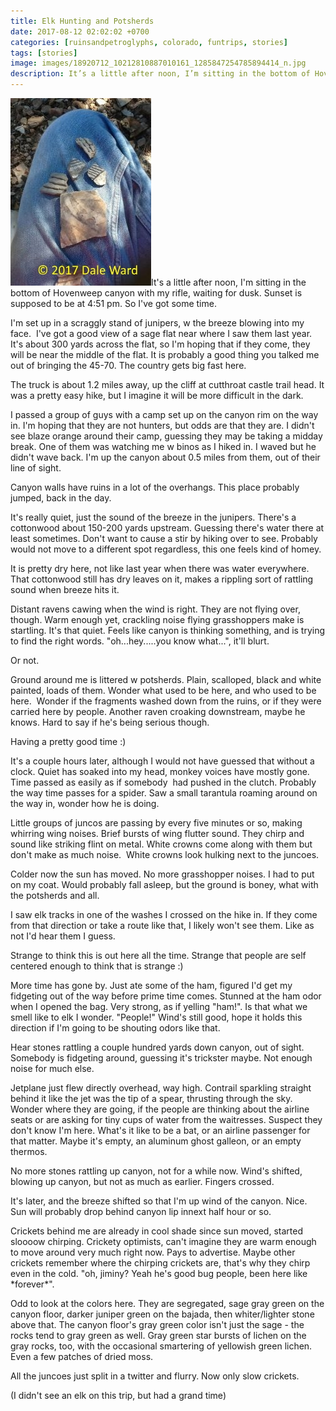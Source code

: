 ```yaml
---
title: Elk Hunting and Potsherds
date: 2017-08-12 02:02:02 +0700
categories: [ruinsandpetroglyphs, colorado, funtrips, stories]
tags: [stories]
image: images/18920712_10212810887010161_1285847254785894414_n.jpg
description: It’s a little after noon, I’m sitting in the bottom of Hovenweep canyon with my rifle, waiting for dusk. Sunset is supposed to be at 4:51 pm. So I’ve got some time.
---
```


![](images/18920712_10212810887010161_1285847254785894414_n-225x300.jpg)It's a little after noon, I'm sitting in the bottom of Hovenweep canyon with my rifle, waiting for dusk. Sunset is supposed to be at 4:51 pm. So I've got some time.<!--more-->

I'm set up in a scraggly stand of junipers, w the breeze blowing into my face.  I've got a good view of a sage flat near where I saw them last year. It's about 300 yards across the flat, so I'm hoping that if they come, they will be near the middle of the flat. It is probably a good thing you talked me out of bringing the 45-70. The country gets big fast here.

The truck is about 1.2 miles away, up the cliff at cutthroat castle trail head. It was a pretty easy hike, but I imagine it will be more difficult in the dark.

I passed a group of guys with a camp set up on the canyon rim on the way in. I'm hoping that they are not hunters, but odds are that they are. I didn't see blaze orange around their camp, guessing they may be taking a midday break. One of them was watching me w binos as I hiked in. I waved but he didn't wave back. I'm up the canyon about 0.5 miles from them, out of their line of sight.

Canyon walls have ruins in a lot of the overhangs. This place probably jumped, back in the day.

It's really quiet, just the sound of the breeze in the junipers. There's a cottonwood about 150-200 yards upstream. Guessing there's water there at least sometimes. Don't want to cause a stir by hiking over to see. Probably would not move to a different spot regardless, this one feels kind of homey.

It is pretty dry here, not like last year when there was water everywhere. That cottonwood still has dry leaves on it, makes a rippling sort of rattling sound when breeze hits it.

Distant ravens cawing when the wind is right. They are not flying over, though. Warm enough yet, crackling noise flying grasshoppers make is startling. It's that quiet. Feels like canyon is thinking something, and is trying to find the right words. "oh...hey.....you know what...", it'll blurt.

Or not.

Ground around me is littered w potsherds. Plain, scalloped, black and white painted, loads of them. Wonder what used to be here, and who used to be here.  Wonder if the fragments washed down from the ruins, or if they were carried here by people. Another raven croaking downstream, maybe he knows. Hard to say if he's being serious though.

Having a pretty good time :)

It's a couple hours later, although I would not have guessed that without a clock. Quiet has soaked into my head, monkey voices have mostly gone. Time passed as easily as if somebody  had pushed in the clutch. Probably the way time passes for a spider. Saw a small tarantula roaming around on the way in, wonder how he is doing.

Little groups of juncos are passing by every five minutes or so, making whirring wing noises. Brief bursts of wing flutter sound. They chirp and sound like striking flint on metal. White crowns come along with them but don't make as much noise.  White crowns look hulking next to the juncoes.

Colder now the sun has moved. No more grasshopper noises. I had to put on my coat. Would probably fall asleep, but the ground is boney, what with the potsherds and all.

I saw elk tracks in one of the washes I crossed on the hike in. If they come from that direction or take a route like that, I likely won't see them. Like as not I'd hear them I guess.

Strange to think this is out here all the time. Strange that people are self centered enough to think that is strange :)

More time has gone by. Just ate some of the ham, figured I'd get my fidgeting out of the way before prime time comes. Stunned at the ham odor when I opened the bag. Very strong, as if yelling "ham!". Is that what we smell like to elk I wonder. "People!" Wind's still good, hope it holds this direction if I'm going to be shouting odors like that.

Hear stones rattling a couple hundred yards down canyon, out of sight. Somebody is fidgeting around, guessing it's trickster maybe. Not enough noise for much else.

Jetplane just flew directly overhead, way high. Contrail sparkling straight behind it like the jet was the tip of a spear, thrusting through the sky. Wonder where they are going, if the people are thinking about the airline seats or are asking for tiny cups of water from the waitresses. Suspect they don't know I'm here. What's it like to be a bat, or an airline passenger for that matter. Maybe it's empty, an aluminum ghost galleon, or an empty thermos.

No more stones rattling up canyon, not for a while now. Wind's shifted,  blowing up canyon, but not as much as earlier. Fingers crossed.

It's later, and the breeze shifted so that I'm up wind of the canyon. Nice. Sun will probably drop behind canyon lip innext half hour or so.

Crickets behind me are already in cool shade since sun moved, started sloooow chirping. Crickety optimists, can't imagine they are warm enough to move around very much right now. Pays to advertise. Maybe other crickets remember where the chirping crickets are, that's why they chirp even in the cold. "oh, jiminy? Yeah he's good bug people, been here like \*forever\*".

Odd to look at the colors here. They are segregated, sage gray green on the canyon floor, darker juniper green on the bajada, then whiter/lighter stone above that. The canyon floor's gray green color isn't just the sage - the rocks tend to gray green as well. Gray green star bursts of lichen on the gray rocks, too, with the occasional smartering of yellowish green lichen. Even a few patches of dried moss.

All the juncoes just split in a twitter and flurry. Now only slow crickets.

(I didn't see an elk on this trip, but had a grand time)
